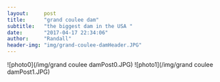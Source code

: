 ```yaml
---
layout:     post
title:      "grand coulee dam"
subtitle:   "the biggest dam in the USA "
date:       "2017-04-17 22:34:06"
author:     "Randall"
header-img: "img/grand-coulee-damHeader.JPG"
---
```

![photo0](/img/grand coulee damPost0.JPG)
![photo1](/img/grand coulee damPost1.JPG)
